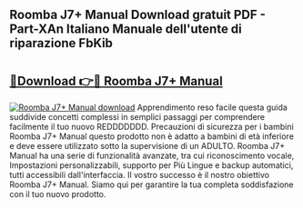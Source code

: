 ## Roomba J7+ Manual Download gratuit PDF - Part-XAn Italiano Manuale dell'utente di riparazione FbKib

# <h2><a href="http://dfd72d1.blite.top/?on=Roomba+J7%2b+Manual">🔗Download 👉🔴 Roomba J7+ Manual</a></h2>

[![Roomba J7+ Manual download](https://i.imgur.com/lujVjoI.png)](http://dfd72d1.blite.top/?on=Roomba+J7%2b+Manual)
Apprendimento reso facile questa guida suddivide concetti complessi in semplici passaggi per comprendere facilmente il tuo nuovo REDDDDDDD. Precauzioni di sicurezza per i bambini Roomba J7+ Manual questo prodotto non è adatto a bambini di età inferiore e deve essere utilizzato sotto la supervisione di un ADULTO. Roomba J7+ Manual ha una serie di funzionalità avanzate, tra cui riconoscimento vocale, Impostazioni personalizzabili, supporto per Più Lingue e backup automatici, tutti accessibili dall'interfaccia. Il vostro successo è il nostro obiettivo Roomba J7+ Manual. Siamo qui per garantire la tua completa soddisfazione con il tuo nuovo prodotto.
